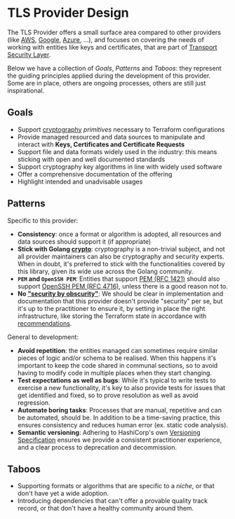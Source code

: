 # TLS Provider Design

The TLS Provider offers a small surface area compared to other providers (like
[AWS](https://registry.terraform.io/providers/hashicorp/aws/latest),
[Google](https://registry.terraform.io/providers/hashicorp/google/latest),
[Azure](https://registry.terraform.io/providers/hashicorp/azurerm/latest), ...),
and focuses on covering the needs of working with entities like
keys and certificates, that are part of
[Transport Security Layer](https://en.wikipedia.org/wiki/Transport_Layer_Security).

Below we have a collection of _Goals_, _Patterns_ and _Taboos_: they represent the guiding principles applied during
the development of this provider. Some are in place, others are ongoing processes, others are still just inspirational.
 
## Goals

* Support [cryptography](https://en.wikipedia.org/wiki/Cryptography) _primitives_ necessary to Terraform configurations
* Provide managed resourced and data sources to manipulate and interact with **Keys, Certificates and Certificate Requests**
* Support file and data formats widely used in the industry: this means sticking with open and well documented standards
* Support cryptography key algorithms in line with widely used software
* Offer a comprehensive documentation of the offering
* Highlight intended and unadvisable usages

## Patterns

Specific to this provider:

* **Consistency**: once a format or algorithm is adopted, all resources and data sources should support it (if appropriate)
* **Stick with Golang [crypto](https://pkg.go.dev/crypto)**: cryptography is a non-trivial subject, and not all
  provider maintainers can also be cryptography and security experts. When in doubt, it's preferred to stick with
  the functionalities covered by this library, given its wide use across the Golang community.
* **`PEM` and `OpenSSH PEM`**: Entities that support [PEM (RFC 1421)](https://datatracker.ietf.org/doc/html/rfc1421)
  should also support [OpenSSH PEM (RFC 4716)](https://datatracker.ietf.org/doc/html/rfc4716), unless there is a good
  reason not to.
* **No ["security by obscurity"](https://en.wikipedia.org/wiki/Security_through_obscurity)**: We should be clear
  in implementation and documentation that this provider doesn't provide "security" per se, but it's up to the
  practitioner to ensure it, by setting in place the right infrastructure, like storing the Terraform state in
  accordance with [recommendations](https://www.terraform.io/language/state/sensitive-data#recommendations).

General to development:

* **Avoid repetition**: the entities managed can sometimes require similar pieces of logic and/or schema to be realised.
  When this happens it's important to keep the code shared in communal sections, so to avoid having to modify code
  in multiple places when they start changing.
* **Test expectations as well as bugs**: While it's typical to write tests to exercise a new functionality, it's key
  to also provide tests for issues that get identified and fixed, so to prove resolution as well as avoid regression.
* **Automate boring tasks**: Processes that are manual, repetitive and can be automated, should be.
  In addition to be a time-saving practice, this ensures consistency and reduces human error (ex. static code analysis).
* **Semantic versioning**: Adhering to HashiCorp's own
  [Versioning Specification](https://www.terraform.io/plugin/sdkv2/best-practices/versioning#versioning-specification)
  ensures we provide a consistent practitioner experience, and a clear process to deprecation and decommission. 

## Taboos

* Supporting formats or algorithms that are specific to a _niche_, or that don't have yet a wide adoption.
* Introducing dependencies that can't offer a provable quality track record,
  or that don't have a healthy community around them.
